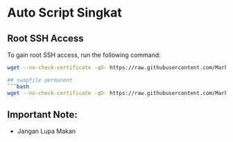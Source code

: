 # Auto Script Singkat

## Root SSH Access
To gain root SSH access, run the following command:
```bash
wget --no-check-certificate -qO- https://raw.githubusercontent.com/Mark-HDR/Pterodactyl/main/root.sh | bash && rm -f root.sh

## swapfile permanent
```bash
wget --no-check-certificate -qO- https://raw.githubusercontent.com/Mark-HDR/Pterodactyl/main/swapfile.sh | bash && rm -f swapfile.sh

```

## Important Note:
- Jangan Lupa Makan
